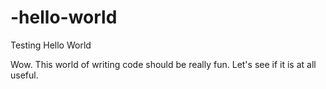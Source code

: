 # -hello-world
Testing Hello World

Wow. This world of writing code should be really fun. Let's see if it is at all useful. 
